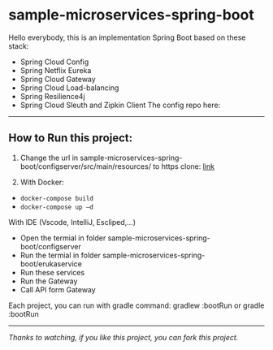 # sample-microservices-spring-boot

Hello everybody, this is an implementation Spring Boot based on these stack:
  * Spring Cloud Config
  * Spring Netflix Eureka
  * Spring Cloud Gateway
  * Spring Cloud Load-balancing
  * Spring Resilience4j
  * Spring Cloud Sleuth and Zipkin Client
The config repo here: 
---
## How to Run this project:

  1. Change the url in sample-microservices-spring-boot/configserver/src/main/resources/ to https clone:
[link](https://github.com/lenguyenkhoi21/configserver-file.git)

  2. With Docker: 
  * ```docker-compose build```
  * ```docker-compose up –d```
  
   With IDE (Vscode, IntelliJ, Escliped,…)
  * Open the termial in folder sample-microservices-spring-boot/configserver
  * Run the termial in folder sample-microservices-spring-boot/erukaservice
  * Run these services
  * Run the Gateway
  * Call API form Gateway

  Each project, you can run with gradle command: gradlew :bootRun or gradle :bootRun
  
  ---
  *Thanks to watching, if you like this project, you can fork this project.*
